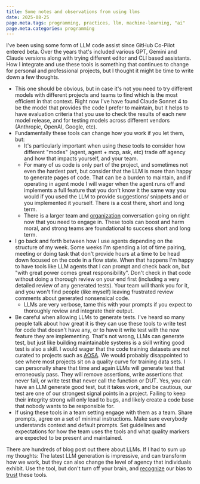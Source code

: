 ```yaml
---
title: Some notes and observations from using llms
date: 2025-08-25
page.meta.tags: programming, practices, llm, machine-learning, "ai"
page.meta.categories: programming
---
```


I've been using some form of LLM code assist since GitHub Co-Pilot entered beta.
Over the years that's included various GPT, Gemini and Claude versions along with
trying different editor and CLI based assistants. How I integrate and use these
tools is something that continues to change for personal and professional projects,
but I thought it might be time to write down a few thoughts.

- This one should be obvious, but in case it's not you need to try different
  models with different projects and teams to find which is the most efficient
  in that context. Right now I've have found Claude Sonnet 4 to be the model
  that provides the code I prefer to maintain, but it helps to have evaluation
  criteria that you use to check the results of each new model release, and for
  testing models across different vendors (Anthropic, OpenAI, Google, etc).
- Fundamentally these tools can change how you work if you let them, but:
  - It's particularly important when using these tools to consider how different
    "modes" (agent, agent + mcp, ask, etc) trade off agency and how that impacts
    yourself, and your team.
  - For many of us code is only part of the project, and sometimes not even the
    hardest part, but consider that the LLM is more than happy to generate pages
    of code. That can be a burden to maintain, and if operating in agent mode
    I will wager when the agent runs off and implements a full feature that you
    don't know it the same way you would if you used the LLM to provide suggestions/
    snippets and or you implemented it yourself. There is a cost there, short
    and long term.
  - There is a larger team and [organization](https://news.ycombinator.com/item?id=44972151)
    conversation going on right now that you need to engage in. These tools can
    boost and harm moral, and strong teams are foundational to success short
    and long term.
- I go back and forth between how I use agents depending on the structure of my
  week. Some weeks I'm spending a lot of time pairing, meeting or doing task that
  don't provide hours at a time to be head down focused on the code in a flow state.
  When that happens I'm happy to have tools like LLM agents that I can prompt and
  check back on, but "with great power comes great responsibility". Don't check
  in that code without doing a thorough review on your end first (including a very
  detailed review of any generated tests). Your team will thank you for it, and
  you won't find people (like myself) leaving frustrated review comments about
  generated nonsensical code.
  - LLMs are very verbose, tame this with your prompts if you expect to thoroughly
    review and integrate their output.
- Be careful when allowing LLMs to generate tests. I've heard so many people talk
  about how great it is they can use these tools to write test for code that doesn't
  have any, or to have it write test with the new feature they are implementing.
  That's not wrong, LLMs can generate test, but just like building maintainable
  systems is a skill writing good test is also a skill. I would wager that the
  code training datasets are not curated to projects such as [AOSA](https://aosabook.org/en/index.html).
  We would probably disappointed to see where most projects sit on a quality curve
  for training data sets. I can personally share that time and again LLMs will
  generate test that erroneously pass. They will remove assertions, write assertions
  that never fail, or write test that never call the function or DUT. Yes, you
  can have an LLM generate good test, but it takes work, and be cautious, our test
  are one of our strongest signal points in a project. Failing to keep their
  integrity strong will only lead to bugs, and likely create a code base that
  nobody wants to be responsible for.
- If using these tools in a team setting engage with them as a team. Share prompts,
  agree on a set of minimal instructions. Make sure everybody understands context
  and default prompts. Set guidelines and expectations for how the team uses
  the tools and what quality markers are expected to be present and maintained.

There are hundreds of blog post out there about LLMs. If I had to sum up my thoughts:
The latest LLM generation is impressive, and can transform how we work, but they
can also change the level of agency that individuals exhibit. Use the tool, but
don't turn off your brain, and [recognize](https://www.researchgate.net/profile/Tamera-Schneider-2/publication/334344580_The_Measurement_of_the_Propensity_to_Trust_Automation/links/5e501f76a6fdcc2f8f552ba8/The-Measurement-of-the-Propensity-to-Trust-Automation.pdf)
our bias to [trust](https://www.tandfonline.com/doi/epdf/10.1080/10447318.2024.2307691?needAccess=true)
these tools.
